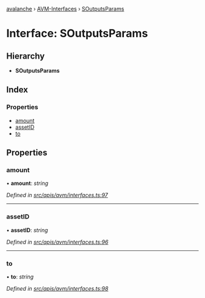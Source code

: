 [avalanche](../README.md) › [AVM-Interfaces](../modules/avm_interfaces.md) › [SOutputsParams](avm_interfaces.soutputsparams.md)

# Interface: SOutputsParams

## Hierarchy

* **SOutputsParams**

## Index

### Properties

* [amount](avm_interfaces.soutputsparams.md#amount)
* [assetID](avm_interfaces.soutputsparams.md#assetid)
* [to](avm_interfaces.soutputsparams.md#to)

## Properties

###  amount

• **amount**: *string*

*Defined in [src/apis/avm/interfaces.ts:97](https://github.com/ava-labs/avalanchejs/blob/8c220c6/src/apis/avm/interfaces.ts#L97)*

___

###  assetID

• **assetID**: *string*

*Defined in [src/apis/avm/interfaces.ts:96](https://github.com/ava-labs/avalanchejs/blob/8c220c6/src/apis/avm/interfaces.ts#L96)*

___

###  to

• **to**: *string*

*Defined in [src/apis/avm/interfaces.ts:98](https://github.com/ava-labs/avalanchejs/blob/8c220c6/src/apis/avm/interfaces.ts#L98)*
